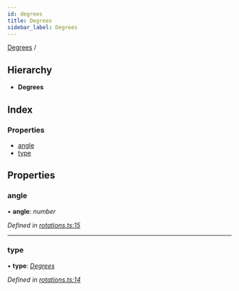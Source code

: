 ```yaml
---
id: degrees
title: Degrees
sidebar_label: Degrees
---
```


[Degrees](degrees.md) /

## Hierarchy

* **Degrees**

## Index

### Properties

* [angle](degrees.md#angle)
* [type](degrees.md#type)

## Properties

###  angle

• **angle**: *number*

*Defined in [rotations.ts:15](https://github.com/Hopding/pdf-lib/blob/14e8645/src/api/rotations.ts#L15)*

___

###  type

• **type**: *[Degrees](../enums/rotationtypes.md#degrees)*

*Defined in [rotations.ts:14](https://github.com/Hopding/pdf-lib/blob/14e8645/src/api/rotations.ts#L14)*